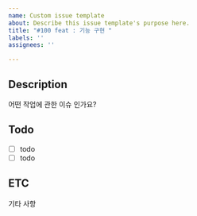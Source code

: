 ```yaml
---
name: Custom issue template
about: Describe this issue template's purpose here.
title: "#100 feat : 기능 구현 "
labels: ''
assignees: ''

---
```


## Description
어떤 작업에 관한 이슈 인가요?

## Todo
- [ ] todo
- [ ] todo

## ETC
기타 사항
